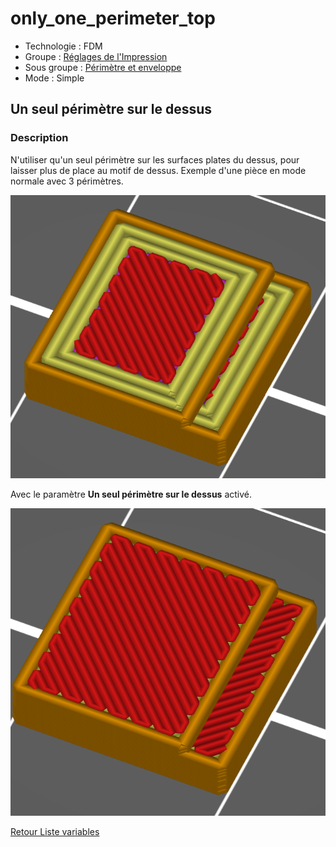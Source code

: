 # only_one_perimeter_top

* Technologie : FDM
* Groupe : [Réglages de l'Impression](../print_settings/print_settings.md)
* Sous groupe : [Périmètre et enveloppe](../print_settings/print_settings.md#périmètre-et-enveloppe)
* Mode : Simple

## Un seul périmètre sur le dessus

### Description

N'utiliser qu'un seul périmètre sur les surfaces plates du dessus,  pour laisser plus de place au motif de dessus.
Exemple d'une pièce en mode normale avec 3 périmètres.

![Exemple de réglage ou le paramètre empêche d'avoir un seul périmètre](./images/only_one_perimeter_top/001.png)

Avec le paramètre **Un seul périmètre sur le dessus**  activé.

![Réglage normale](./images/only_one_perimeter_top/002.png)

[Retour Liste variables](variable_list.md)